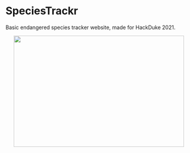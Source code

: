 # SpeciesTrackr
Basic endangered species tracker website, made for HackDuke 2021.

<p align="center">
  <img width="460" height="300" src="https://user-images.githubusercontent.com/70787342/138565440-273b9c0f-f6d0-4b8e-a881-e274cb656a74.png">
</p>


